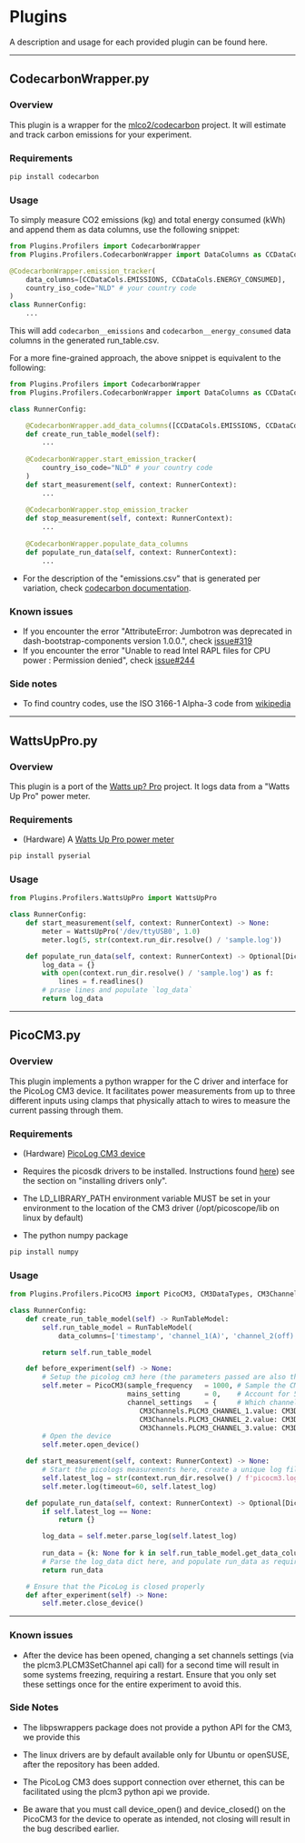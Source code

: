 
# Plugins

A description and usage for each provided plugin can be found here.

---

## CodecarbonWrapper.py

### Overview

This plugin is a wrapper for the [mlco2/codecarbon](https://github.com/mlco2/codecarbon) project. It will estimate and track carbon emissions for your experiment.

### Requirements

```bash
pip install codecarbon
```

### Usage

To simply measure CO2 emissions (kg) and total energy consumed (kWh) and append them as data columns, use the following snippet:

```python
from Plugins.Profilers import CodecarbonWrapper
from Plugins.Profilers.CodecarbonWrapper import DataColumns as CCDataCols

@CodecarbonWrapper.emission_tracker(
    data_columns=[CCDataCols.EMISSIONS, CCDataCols.ENERGY_CONSUMED],
    country_iso_code="NLD" # your country code
)
class RunnerConfig:
    ...
```

This will add `codecarbon__emissions` and `codecarbon__energy_consumed` data columns in the generated run_table.csv.

For a more fine-grained approach, the above snippet is equivalent to the following:

```python
from Plugins.Profilers import CodecarbonWrapper
from Plugins.Profilers.CodecarbonWrapper import DataColumns as CCDataCols

class RunnerConfig:

    @CodecarbonWrapper.add_data_columns([CCDataCols.EMISSIONS, CCDataCols.ENERGY_CONSUMED])
    def create_run_table_model(self):
        ...
    
    @CodecarbonWrapper.start_emission_tracker(
        country_iso_code="NLD" # your country code
    )
    def start_measurement(self, context: RunnerContext):
        ...
    
    @CodecarbonWrapper.stop_emission_tracker
    def stop_measurement(self, context: RunnerContext):
        ...
    
    @CodecarbonWrapper.populate_data_columns
    def populate_run_data(self, context: RunnerContext):
        ...
```

* For the description of the "emissions.csv" that is generated per variation, check [codecarbon documentation](https://mlco2.github.io/codecarbon/output.html#output).

### Known issues

* If you encounter the error "AttributeError: Jumbotron was deprecated in dash-bootstrap-components version 1.0.0.", check [issue#319](https://github.com/mlco2/codecarbon/issues/319)
* If you encounter the error "Unable to read Intel RAPL files for CPU power : Permission denied", check [issue#244](https://github.com/mlco2/codecarbon/issues/244)

### Side notes

* To find country codes, use the ISO 3166-1 Alpha-3 code from [wikipedia](https://en.wikipedia.org/wiki/List_of_ISO_3166_country_codes)

---

## WattsUpPro.py

### Overview

This plugin is a port of the [Watts up? Pro](https://github.com/isaaclino/wattsup) project. It logs data from a "Watts Up Pro" power meter.

### Requirements

* (Hardware) A [Watts Up Pro power meter](https://www.vernier.com/files/manuals/wu-pro.pdf)

```bash
pip install pyserial
```

### Usage

```python
from Plugins.Profilers.WattsUpPro import WattsUpPro

class RunnerConfig:
    def start_measurement(self, context: RunnerContext) -> None:
        meter = WattsUpPro('/dev/ttyUSB0', 1.0)
        meter.log(5, str(context.run_dir.resolve() / 'sample.log'))

    def populate_run_data(self, context: RunnerContext) -> Optional[Dict[str, Any]]:
        log_data = {}
        with open(context.run_dir.resolve() / 'sample.log') as f:
            lines = f.readlines()
        # prase lines and populate `log_data`
        return log_data
```

---

## PicoCM3.py

### Overview 
This plugin implements a python wrapper for the C driver and interface for the PicoLog CM3 device. It facilitates power measurements from up to three different inputs using clamps that physically attach to wires to measure the current passing through them.

### Requirements
* (Hardware) [PicoLog CM3 device](https://www.picotech.com/download/manuals/PicoLogCM3CurrentDataLoggerUsersGuide.pdf)

* Requires the picosdk drivers to be installed. Instructions found [here](https://www.picotech.com/downloads/linux)) see the section on "installing drivers only".

* The LD_LIBRARY_PATH environment variable MUST be set in your environment to the location of the CM3 driver (/opt/picoscope/lib on linux by default)

* The python numpy package

```bash
pip install numpy
```

### Usage

```python
from Plugins.Profilers.PicoCM3 import PicoCM3, CM3DataTypes, CM3Channels

class RunnerConfig:
    def create_run_table_model(self) -> RunTableModel:
        self.run_table_model = RunTableModel(
            data_columns=['timestamp', 'channel_1(A)', 'channel_2(off)', 'channel_3(off)']) # Channel 1 is in Amps

        return self.run_table_model

    def before_experiment(self) -> None:
        # Setup the picolog cm3 here (the parameters passed are also the default)
        self.meter = PicoCM3(sample_frequency   = 1000, # Sample the CM3 every second
                             mains_setting      = 0,    # Account for 50hz mains frequency
                             channel_settings   = {     # Which channels are enabled in what mode
                                CM3Channels.PLCM3_CHANNEL_1.value: CM3DataTypes.PLCM3_1_MILLIVOLT.value,
                                CM3Channels.PLCM3_CHANNEL_2.value: CM3DataTypes.PLCM3_OFF.value,
                                CM3Channels.PLCM3_CHANNEL_3.value: CM3DataTypes.PLCM3_OFF.value})
        # Open the device
        self.meter.open_device()

    def start_measurement(self, context: RunnerContext) -> None:
        # Start the picologs measurements here, create a unique log file for each (or pass the values through a variable)
        self.latest_log = str(context.run_dir.resolve() / f'picocm3.log')
        self.meter.log(timeout=60, self.latest_log)

    def populate_run_data(self, context: RunnerContext) -> Optional[Dict[str, Any]]:       
        if self.latest_log == None:
            return {}

        log_data = self.meter.parse_log(self.latest_log)
        
        run_data = {k: None for k in self.run_table_model.get_data_columns()}
        # Parse the log_data dict here, and populate run_data as required by your experiment
        return run_data

    # Ensure that the PicoLog is closed properly
    def after_experiment(self) -> None:
        self.meter.close_device()
```

---

### Known issues
* After the device has been opened, changing a set channels settings (via the plcm3.PLCM3SetChannel api call) for a second time will result in some systems freezing, requiring a restart. Ensure that you only set these settings once for the entire experiment to avoid this.

### Side Notes
* The libpswrappers package does not provide a python API for the CM3, we provide this

* The linux drivers are by default available only for Ubuntu or openSUSE, after the repository has been added.

* The PicoLog CM3 does support connection over ethernet, this can be facilitated using the plcm3 python api we provide.

* Be aware that you must call device_open() and device_closed() on the PicoCM3 for the device to operate as intended, not closing will result in the bug described earlier.
